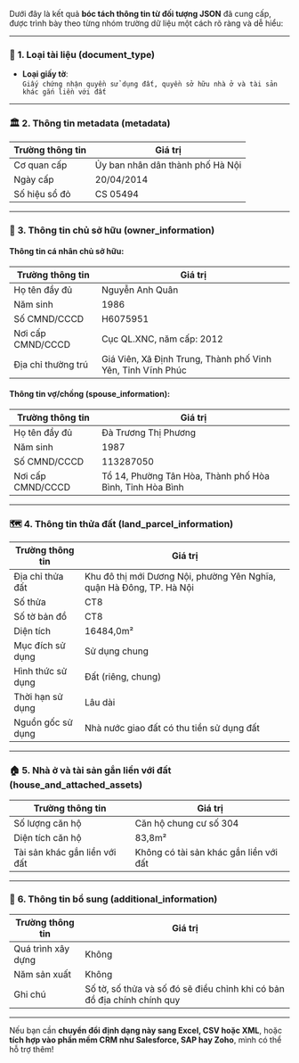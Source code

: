 Dưới đây là kết quả **bóc tách thông tin từ đối tượng JSON** đã cung cấp, được trình bày theo từng nhóm trường dữ liệu một cách rõ ràng và dễ hiểu:

---

### 📄 **1. Loại tài liệu (document_type)**
- **Loại giấy tờ**:  
  `Giấy chứng nhận quyền sử dụng đất, quyền sở hữu nhà ở và tài sản khác gắn liền với đất`

---

### 🏛️ **2. Thông tin metadata (metadata)**

| Trường thông tin         | Giá trị                                              |
|--------------------------|------------------------------------------------------|
| Cơ quan cấp              | Ủy ban nhân dân thành phố Hà Nội                     |
| Ngày cấp                 | 20/04/2014                                           |
| Số hiệu sổ đỏ            | CS 05494                                             |

---

### 👤 **3. Thông tin chủ sở hữu (owner_information)**

#### **Thông tin cá nhân chủ sở hữu:**

| Trường thông tin                | Giá trị                                               |
|----------------------------------|--------------------------------------------------------|
| Họ tên đầy đủ                    | Nguyễn Anh Quân                                         |
| Năm sinh                         | 1986                                                    |
| Số CMND/CCCD                     | H6075951                                                  |
| Nơi cấp CMND/CCCD                | Cục QL.XNC, năm cấp: 2012                              |
| Địa chỉ thường trú               | Giá Viên, Xã Định Trung, Thành phố Vinh Yên, Tỉnh Vĩnh Phúc |

#### **Thông tin vợ/chồng (spouse_information):**

| Trường thông tin                | Giá trị                                               |
|----------------------------------|--------------------------------------------------------|
| Họ tên đầy đủ                    | Đà Trương Thị Phương                                    |
| Năm sinh                         | 1987                                                    |
| Số CMND/CCCD                     | 113287050                                                |
| Nơi cấp CMND/CCCD                | Tổ 14, Phường Tân Hòa, Thành phố Hòa Bình, Tỉnh Hòa Bình |

---

### 🗺️ **4. Thông tin thửa đất (land_parcel_information)**

| Trường thông tin                | Giá trị                                               |
|----------------------------------|--------------------------------------------------------|
| Địa chỉ thửa đất                 | Khu đô thị mới Dương Nội, phường Yên Nghĩa, quận Hà Đông, TP. Hà Nội |
| Số thửa                          | CT8                                                     |
| Số tờ bản đồ                     | CT8                                                     |
| Diện tích                        | 16484,0m²                                               |
| Mục đích sử dụng                 | Sử dụng chung                                           |
| Hình thức sử dụng                | Đất (riêng, chung)                                      |
| Thời hạn sử dụng                 | Lâu dài                                                 |
| Nguồn gốc sử dụng                | Nhà nước giao đất có thu tiền sử dụng đất             |

---

### 🏠 **5. Nhà ở và tài sản gắn liền với đất (house_and_attached_assets)**

| Trường thông tin                | Giá trị                                               |
|----------------------------------|--------------------------------------------------------|
| Số lượng căn hộ                  | Căn hộ chung cư số 304                                  |
| Diện tích căn hộ                 | 83,8m²                                                  |
| Tài sản khác gắn liền với đất    | Không có tài sản khác gắn liền với đất                |

---

### 📝 **6. Thông tin bổ sung (additional_information)**

| Trường thông tin                | Giá trị                                               |
|----------------------------------|--------------------------------------------------------|
| Quá trình xây dựng               | Không                                                   |
| Năm sản xuất                     | Không                                                   |
| Ghi chú                           | Số tờ, số thửa và số đó sẽ điều chỉnh khi có bản đồ địa chính chính quy |

---

Nếu bạn cần **chuyển đổi định dạng này sang Excel, CSV hoặc XML**, hoặc **tích hợp vào phần mềm CRM như Salesforce, SAP hay Zoho**, mình có thể hỗ trợ thêm!